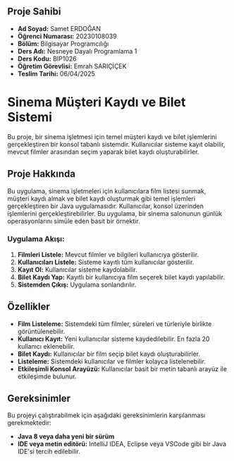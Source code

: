 ## Proje Sahibi

- **Ad Soyad:** Samet ERDOĞAN  
- **Öğrenci Numarası:** 20230108039
- **Bölüm:** Bilgisayar Programcılığı
- **Ders Adı:** Nesneye Dayalı Programlama 1
- **Ders Kodu:** BIP1026
- **Öğretim Görevlisi:** Emrah SARIÇİÇEK
- **Teslim Tarihi:** 06/04/2025

# Sinema Müşteri Kaydı ve Bilet Sistemi

Bu proje, bir sinema işletmesi için temel müşteri kaydı ve bilet işlemlerini gerçekleştiren bir konsol tabanlı sistemdir. Kullanıcılar sisteme kayıt olabilir, mevcut filmler arasından seçim yaparak bilet kaydı oluşturabilirler.

## Proje Hakkında

Bu uygulama, sinema işletmeleri için kullanıcılara film listesi sunmak, müşteri kaydı almak ve bilet kaydı oluşturmak gibi temel işlemleri gerçekleştiren bir Java uygulamasıdır. Kullanıcılar, konsol üzerinden işlemlerini gerçekleştirebilirler. Bu uygulama, bir sinema salonunun günlük operasyonlarını simüle eden basit bir örnektir.

### Uygulama Akışı:
1. **Filmleri Listele:** Mevcut filmler ve bilgileri kullanıcıya gösterilir.
2. **Kullanıcıları Listele:** Sisteme kayıtlı tüm kullanıcılar gösterilir.
3. **Kayıt Ol:** Kullanıcılar sisteme kaydolabilir.
4. **Bilet Kaydı Yap:** Kayıtlı bir kullanıcıya film seçerek bilet kaydı yapılabilir.
5. **Sistemden Çıkış:** Uygulama sonlandırılır.

## Özellikler

- **Film Listeleme:** Sistemdeki tüm filmler, süreleri ve türleriyle birlikte görüntülenebilir.
- **Kullanıcı Kayıt:** Yeni kullanıcılar sisteme kaydedilebilir. En fazla 20 kullanıcı eklenebilir.
- **Bilet Kaydı:** Kullanıcılar bir film seçip bilet kaydı oluşturabilirler.
- **Listeleme:** Sistemdeki kullanıcılar ve filmler kolayca listelenebilir.
- **Etkileşimli Konsol Arayüzü:** Kullanıcılar basit bir metin tabanlı arayüz ile etkileşimde bulunur.

## Gereksinimler

Bu projeyi çalıştırabilmek için aşağıdaki gereksinimlerin karşılanması gerekmektedir:
- **Java 8 veya daha yeni bir sürüm**
- **IDE veya metin editörü:** IntelliJ IDEA, Eclipse veya VSCode gibi bir Java IDE'si tercih edilebilir.

